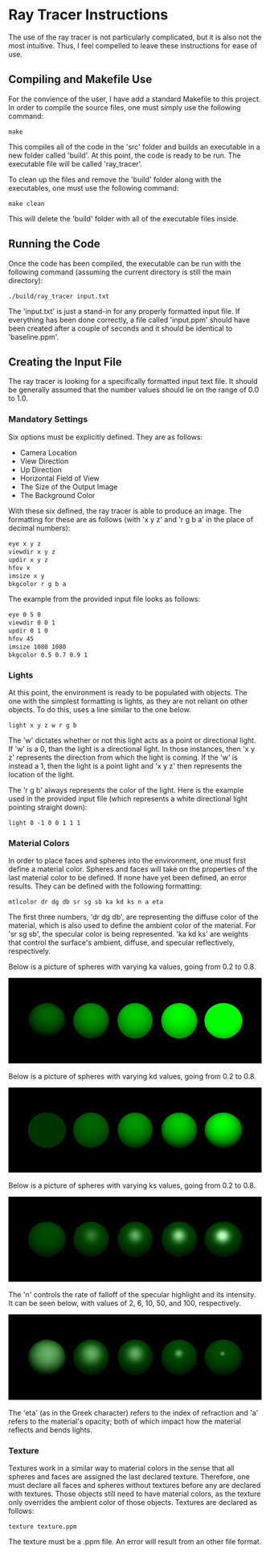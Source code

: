 # Ray Tracer Instructions
The use of the ray tracer is not particularly complicated, but it is also not the most intuitive. 
Thus, I feel compelled to leave these instructions for ease of use.

## Compiling and Makefile Use
For the convience of the user, I have add a standard Makefile to this project. 
In order to compile the source files, one must simply use the following command:
```
make
```
This compiles all of the code in the 'src' folder and builds an executable in a new folder
called 'build'. At this point, the code is ready to be run. The executable file will be
called 'ray_tracer'.

To clean up the files and remove the 'build' folder along with the executables, one must
use the following command:
```
make clean
```
This will delete the 'build' folder with all of the executable files inside.

## Running the Code
Once the code has been compiled, the executable can be run with the following command
(assuming the current directory is still the main directory):
```
./build/ray_tracer input.txt
```
The 'input.txt' is just a stand-in for any properly formatted input file. If everything
has been done correctly, a file called 'input.ppm' should have been created after a
couple of seconds and it should be identical to 'baseline.ppm'.

## Creating the Input File
The ray tracer is looking for a specifically formatted input text file. It should be
generally assumed that the number values should lie on the range of 0.0 to 1.0.

### Mandatory Settings
Six options must be explicitly defined. They are as follows:
- Camera Location
- View Direction
- Up Direction
- Horizontal Field of View
- The Size of the Output Image
- The Background Color

With these six defined, the ray tracer is able to produce an image. The formatting for
these are as follows (with 'x y z' and 'r g b a' in the place of decimal numbers):
```
eye x y z
viewdir x y z
updir x y z
hfov x
imsize x y
bkgcolor r g b a
```

The example from the provided input file looks as follows:
```
eye 0 5 0
viewdir 0 0 1
updir 0 1 0
hfov 45
imsize 1080 1080
bkgcolor 0.5 0.7 0.9 1
```

### Lights
At this point, the environment is ready to be populated with objects. The one with the
simplest formatting is lights, as they are not reliant on other objects. To do this,
uses a line similar to the one below.
```
light x y z w r g b
```
The 'w' dictates whether or not this light acts as a point or directional light. If 'w'
is a 0, than the light is a directional light. In those instances, then 'x y z' 
represents the direction from which the light is coming. If the 'w' is instead a 1,
then the light is a point light and 'x y z' then represents the location of the light.

The 'r g b' always represents the color of the light. Here is the example used in the 
provided input file (which represents a white directional light pointing straight down):
```
light 0 -1 0 0 1 1 1
```

### Material Colors
In order to place faces and spheres into the environment, one must first define a
material color. Spheres and faces will take on the properties of the last material
color to be defined. If none have yet been defined, an error results. They can be
defined with the following formatting:
```
mtlcolor dr dg db sr sg sb ka kd ks n a eta
```
The first three numbers, 'dr dg db', are representing the diffuse color of the 
material, which is also used to define the ambient color of the material.
For 'sr sg sb', the specular color is being represented. 'ka kd ks'
are weights that control the surface's ambient, diffuse, and specular reflectively,
respectively. 

Below is a picture of spheres with varying ka values, going from 0.2 to 0.8.

![](/images/ka_demonstration.png)

Below is a picture of spheres with varying kd values, going from 0.2 to 0.8.

![](/images/kd_demonstration.png)

Below is a picture of spheres with varying ks values, going from 0.2 to 0.8.

![](/images/ks_demonstration.png)

The 'n' controls the rate of falloff of the specular highlight and its
intensity. It can be seen below, with values of 2, 6, 10, 50, and 100,
respectively.

![](/images/n_demonstration.png)

The 'eta' (as in the Greek character) refers to the index of refraction and 
'a' refers to the material's opacity; both of which impact how the material
reflects and bends lights.

### Texture 
Textures work in a similar way to material colors in the sense that all spheres
and faces are assigned the last declared texture. Therefore, one must declare all
faces and spheres without textures before any are declared with textures.
Those objects still need to have material colors, as the texture only overrides the 
ambient color of those objects. Textures are declared as follows:
```
texture texture.ppm
```
The texture must be a .ppm file. An error will result from an other file format.
